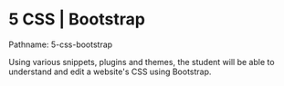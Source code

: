 # 5 CSS | Bootstrap

Pathname: 5-css-bootstrap

Using various snippets, plugins and themes, the student will be able to understand and edit a website's CSS using Bootstrap.

